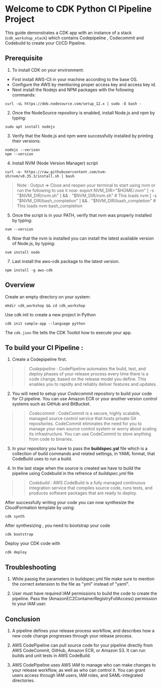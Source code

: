 
# Welcome to CDK Python CI Pipeline Project

This guide demonstrates a CDK app with an instance of a stack (`cdk_workshop_stack`)
which contains Codepipeline , Codecommit and Codebuild to create your CI/CD Pipeline.

## Prerequisite 

1. To install CDK on your environment:

* First install AWS-Cli in your machine according to the base OS.
* Configure the AWS by mentioning proper access key and access key id.
* Next install the Nodejs and NPM packages with the following commands:

```
curl -sL https://deb.nodesource.com/setup_12.x | sudo -E bash -
```
2. Once the NodeSource repository is enabled, install Node.js and npm by typing:

```
sudo apt install nodejs
```
3. Verify that the Node.js and npm were successfully installed by printing their versions:

```
nodejs --verison
npm --version
```
4. Install NVM (Node Version Manager) script

```
curl -o- https://raw.githubusercontent.com/nvm-sh/nvm/v0.35.3/install.sh | bash
```
> Note : Output
=> Close and reopen your terminal to start using nvm or run the following to use it now:
export NVM_DIR="$HOME/.nvm"
[ -s "$NVM_DIR/nvm.sh" ] && \. "$NVM_DIR/nvm.sh"  # This loads nvm
[ -s "$NVM_DIR/bash_completion" ] && \. "$NVM_DIR/bash_completion"  # This loads nvm bash_completion

5. Once the script is in your PATH, verify that nvm was properly installed by typing:

```
nvm --version
```
6. Now that the nvm is installed you can install the latest available version of Node.js, by typing:

```
nvm install node 
```
7. Last install the aws-cdk package to the latest version.

```
npm install -g aws-cdk
```

## Overview


Create an empty directory on your system:

```
mkdir cdk_workshop && cd cdk_workshop
```
Use cdk init to create a new project in Python

```
cdk init sample-app --language python
```

The `cdk.json` file tells the CDK Toolkit how to execute your app.

## To build your CI Pipeline :

1. Create a Codepipeline first. 

>> *Codepipeline* : CodePipeline automates the build, test, and deploy phases of your release process every time there is a code change, based on the release model you define. This enables you to rapidly and reliably deliver features and updates.



2. You will need to setup your *Codecommit* repository to build your code for CI pipeline. You can use Amazon ECR or your another version control systems such as GitHub and BitBucket.

>> *Codecommit* : CodeCommit is a secure, highly scalable, managed source control service that hosts private Git repositories. CodeCommit eliminates the need for you to manage your own source control system or worry about scaling its infrastructure. You can use CodeCommit to store anything from code to binaries.


3. In your repository you have to pass the **buildspec.yal** file which is a collection of build commands and related settings, in YAML format, that CodeBuild uses to run a build.

4. In the last stage when the source is created we have to build the pipeline using Codebuild in the refrence of *buildspec.yml* file 

>> *Codebuild* : AWS CodeBuild is a fully managed continuous integration service that compiles source code, runs tests, and produces software packages that are ready to deploy. 

After successfully writing your code you can now synthesize the CloudFormation template by using:

```
cdk synth
```

After synthesizing , you need to bootstrap your code

```
cdk bootstrap
```

Deploy your CDK code with

```
cdk deploy
```

## Troubleshooting

1. While passig the parameters in buildspec.yml file make sure to mention the correct extension to the file as "yml" instead of "yaml".

2. User must have required IAM permissions to build the code to create the pipeline. Pass the (AmazonEC2ContainerRegistryFullAccess) permission to your IAM user.


## Conclusion

1. A pipeline defines your release process workflow, and describes how a new code change progresses through your release process.

2. AWS CodePipeline can pull source code for your pipeline directly from AWS CodeCommit, GitHub, Amazon ECR, or Amazon S3. It can run builds and unit tests in AWS CodeBuild. 

3. AWS CodePipeline uses AWS IAM to manage who can make changes to your release workflow, as well as who can control it. You can grant users access through IAM users, IAM roles, and SAML-integrated directories.
